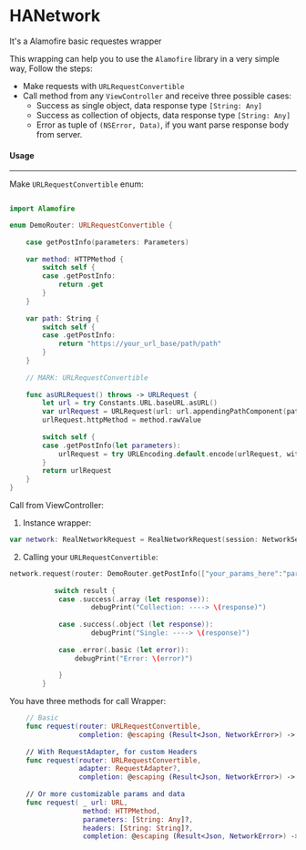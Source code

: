HANetwork
=========
It's a Alamofire basic requestes wrapper

This wrapping can help you to use the `Alamofire` library in a very simple way, Follow the steps:
- Make requests with `URLRequestConvertible`
- Call method from any `ViewController` and receive three possible cases:
    - Success as single object, data response type `[String: Any]`
    - Success as collection of objects, data response type `[String: Any]`
    - Error as tuple of `(NSError, Data)`, if you want parse response body from server.

#### Usage
-------------------
Make `URLRequestConvertible` enum:
```swift

import Alamofire

enum DemoRouter: URLRequestConvertible {
    
    case getPostInfo(parameters: Parameters)
    
    var method: HTTPMethod {
        switch self {
        case .getPostInfo:
            return .get
        }
    }
    
    var path: String {
        switch self {
        case .getPostInfo:
            return "https://your_url_base/path/path"            
        }
    }
    
    // MARK: URLRequestConvertible
    
    func asURLRequest() throws -> URLRequest {
        let url = try Constants.URL.baseURL.asURL()
        var urlRequest = URLRequest(url: url.appendingPathComponent(path))
        urlRequest.httpMethod = method.rawValue
        
        switch self {
        case .getPostInfo(let parameters):
            urlRequest = try URLEncoding.default.encode(urlRequest, with: parameters)
        }
        return urlRequest
    }
}
```
Call from ViewController:
1. Instance wrapper:
```swift
var network: RealNetworkRequest = RealNetworkRequest(session: NetworkSessionManager.shared)
```
2. Calling your `URLRequestConvertible`:
```swift 
network.request(router: DemoRouter.getPostInfo(["your_params_here":"param"])) { (result) in            
           
           switch result {                
            case .success(.array (let response)):
                    debugPrint("Collection: ----> \(response)")
                
            case .success(.object (let response)):
                    debugPrint("Single: ----> \(response)")
                
            case .error(.basic (let error)):
                debugPrint("Error: \(error)")
                
            }
        }

```
You have three methods for call Wrapper:
```swift
    // Basic
    func request(router: URLRequestConvertible,
                 completion: @escaping (Result<Json, NetworkError>) -> Void) -> Void
    
    // With RequestAdapter, for custom Headers
    func request(router: URLRequestConvertible,
                 adapter: RequestAdapter?,
                 completion: @escaping (Result<Json, NetworkError>) -> Void) -> Void
    
    // Or more customizable params and data
    func request( _ url: URL,
                  method: HTTPMethod,
                  parameters: [String: Any]?,
                  headers: [String: String]?,
                  completion: @escaping (Result<Json, NetworkError>) -> Void) -> Void
```

